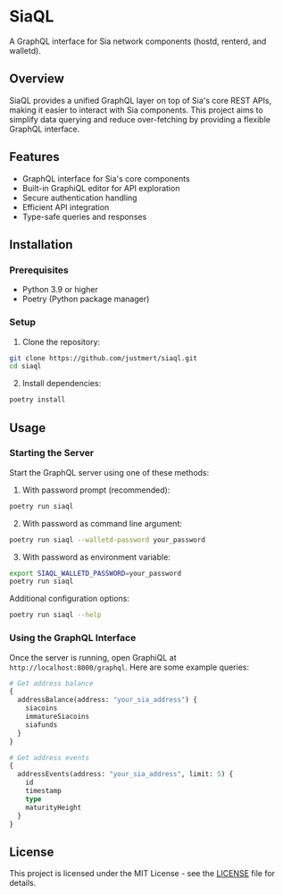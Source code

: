 # SiaQL

A GraphQL interface for Sia network components (hostd, renterd, and walletd).

## Overview

SiaQL provides a unified GraphQL layer on top of Sia's core REST APIs, making it easier to interact with Sia components. This project aims to simplify data querying and reduce over-fetching by providing a flexible GraphQL interface.

## Features

- GraphQL interface for Sia's core components
- Built-in GraphiQL editor for API exploration
- Secure authentication handling
- Efficient API integration
- Type-safe queries and responses

## Installation

### Prerequisites

- Python 3.9 or higher
- Poetry (Python package manager)

### Setup

1. Clone the repository:
```bash
git clone https://github.com/justmert/siaql.git
cd siaql
```

2. Install dependencies:
```bash
poetry install
```

## Usage

### Starting the Server

Start the GraphQL server using one of these methods:

1. With password prompt (recommended):
```bash
poetry run siaql
```

2. With password as command line argument:
```bash
poetry run siaql --walletd-password your_password
```

3. With password as environment variable:
```bash
export SIAQL_WALLETD_PASSWORD=your_password
poetry run siaql
```

Additional configuration options:
```bash
poetry run siaql --help
```

### Using the GraphQL Interface

Once the server is running, open GraphiQL at `http://localhost:8000/graphql`. Here are some example queries:

```graphql
# Get address balance
{
  addressBalance(address: "your_sia_address") {
    siacoins
    immatureSiacoins
    siafunds
  }
}

# Get address events
{
  addressEvents(address: "your_sia_address", limit: 5) {
    id
    timestamp
    type
    maturityHeight
  }
}
```

## License

This project is licensed under the MIT License - see the [LICENSE](LICENSE) file for details.
